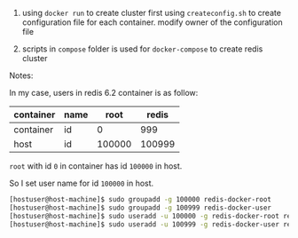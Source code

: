 
1. using `docker run` to create cluster
first using `createconfig.sh` to create configuration file for each container. modify owner of the configuration file

2. scripts in `compose` folder is used for `docker-compose` to create redis cluster

Notes:

In my case, users in redis 6.2 container is as follow:

| container | name | root | redis |
| -- | -- | -- | -- |
| container | id| 0 | 999 |
| host | id | 100000 | 100999 |

`root` with id `0` in container has id `100000` in host.

So I set user name for id `100000` in host.

```bash
[hostuser@host-machine]$ sudo groupadd -g 100000 redis-docker-root
[hostuser@host-machine]$ sudo groupadd -g 100999 redis-docker-user
[hostuser@host-machine]$ sudo useradd -u 100000 -g redis-docker-root redis-docker-root
[hostuser@host-machine]$ sudo useradd -u 100999 -g redis-docker-user redis-docker-user
```
